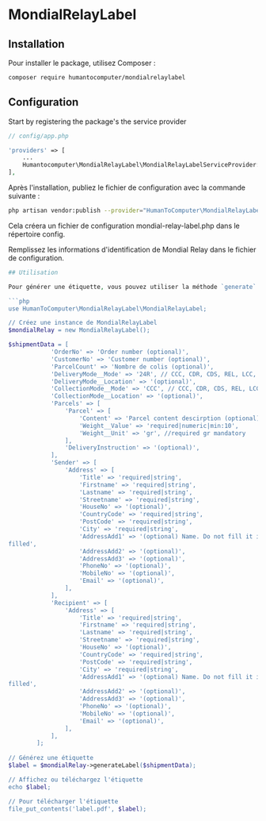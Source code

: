 # MondialRelayLabel

## Installation

Pour installer le package, utilisez Composer :

```bash
composer require humantocomputer/mondialrelaylabel
```

## Configuration

Start by registering the package's the service provider
```php
// config/app.php

'providers' => [
    ...
    Humantocomputer\MondialRelayLabel\MondialRelayLabelServiceProvider::class,
],
```



Après l'installation, publiez le fichier de configuration avec la commande suivante :

```bash
php artisan vendor:publish --provider="HumanToComputer\MondialRelayLabel\MondialRelayLabelServiceProvider"
```
Cela créera un fichier de configuration mondial-relay-label.php dans le répertoire config.

Remplissez les informations d'identification de Mondial Relay dans le fichier de configuration.

```php
## Utilisation

Pour générer une étiquette, vous pouvez utiliser la méthode `generate` de la classe `MondialRelayLabel` :

```php
use HumanToComputer\MondialRelayLabel\MondialRelayLabel;

// Créez une instance de MondialRelayLabel
$mondialRelay = new MondialRelayLabel();

$shipmentData = [
            'OrderNo' => 'Order number (optional)',
            'CustomerNo' => 'Customer number (optional)',
            'ParcelCount' => 'Nombre de colis (optional)',
            'DeliveryMode__Mode' => '24R', // CCC, CDR, CDS, REL, LCC, HOM, HOC, 24R; 24L,  XOH
            'DeliveryMode__Location' => '(optional)',
            'CollectionMode__Mode' => 'CCC', // CCC, CDR, CDS, REL, LCC, HOM, HOC, 24R; 24L,  XOH
            'CollectionMode__Location' => '(optional)',
            'Parcels' => [
                'Parcel' => [
                    'Content' => 'Parcel content descirption (optional)',
                    'Weight__Value' => 'required|numeric|min:10',
                    'Weight__Unit' => 'gr', //required gr mandatory
                ],
                'DeliveryInstruction' => '(optional)',
            ],
            'Sender' => [
                'Address' => [
                    'Title' => 'required|string',
                    'Firstname' => 'required|string',
                    'Lastname' => 'required|string',
                    'Streetname' => 'required|string',
                    'HouseNo' => '(optional)',
                    'CountryCode' => 'required|string',
                    'PostCode' => 'required|string',
                    'City' => 'required|string',
                    'AddressAdd1' => '(optional) Name. Do not fill it if Firstname/Lastname are
filled',
                    'AddressAdd2' => '(optional)',
                    'AddressAdd3' => '(optional)',
                    'PhoneNo' => '(optional)',
                    'MobileNo' => '(optional)',
                    'Email' => '(optional)',
                ],
            ],
            'Recipient' => [
                'Address' => [
                    'Title' => 'required|string',
                    'Firstname' => 'required|string',
                    'Lastname' => 'required|string',
                    'Streetname' => 'required|string',
                    'HouseNo' => '(optional)',
                    'CountryCode' => 'required|string',
                    'PostCode' => 'required|string',
                    'City' => 'required|string',
                    'AddressAdd1' => '(optional) Name. Do not fill it if Firstname/Lastname are
filled',
                    'AddressAdd2' => '(optional)',
                    'AddressAdd3' => '(optional)',
                    'PhoneNo' => '(optional)',
                    'MobileNo' => '(optional)',
                    'Email' => '(optional)',
                ],
            ],
        ];
        
// Générez une étiquette
$label = $mondialRelay->generateLabel($shipmentData);

// Affichez ou téléchargez l'étiquette
echo $label;

// Pour télécharger l'étiquette
file_put_contents('label.pdf', $label);
```

